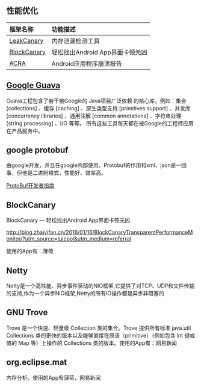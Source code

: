 ## **性能优化**

| 框架名称                                     | 功能描述                  |
| :--------------------------------------- | :-------------------- |
| [LeakCanary](https://github.com/square/leakcanary) | 内存泄漏检测工具              |
| [BlockCanary](http://blog.zhaiyifan.cn/2016/01/16/BlockCanaryTransparentPerformanceMonitor/?utm_source=tuicool&utm_medium=referral) | 轻松找出Android App界面卡顿元凶 |
| [ACRA](https://github.com/ACRA/acra)     | Android应用程序崩溃报告       |

## [Google Guava](https://github.com/google/guava)

Guava工程包含了若干被Google的 Java项目广泛依赖 的核心库，例如：集合 [collections] 、缓存 [caching] 、原生类型支持 [primitives support] 、并发库 [concurrency libraries] 、通用注解 [common annotations] 、字符串处理 [string processing] 、I/O 等等。 所有这些工具每天都在被Google的工程师应用在产品服务中。

## google protobuf

由google开发，并且在google内部使用。Protobuf的作用和xml、json是一回事，但他是二进制格式，性能好、效率高。

[ProtoBuf开发者指南](http://www.cppblog.com/woaidongmao/archive/2009/06/23/88391.html)

## BlockCanary
BlockCanary — 轻松找出Android App界面卡顿元凶

http://blog.zhaiyifan.cn/2016/01/16/BlockCanaryTransparentPerformanceMonitor/?utm_source=tuicool&utm_medium=referral

使用的App有：薄荷

## Netty

Netty是一个高性能、异步事件驱动的NIO框架,它提供了对TCP、UDP和文件传输的支持,作为一个异步NIO框架,Netty的所有IO操作都是异步非阻塞的

## GNU Trove
Trove 是一个快速、轻量级 Collection 类的集合。Trove 提供所有标准 java.util Collections 类的更快的版本以及能够直接在原语（primitive）（例如包含 int 键或值的 Map 等）上操作的 Collections 类的版本。使用的App有：网易新闻

## org.eclipse.mat
内存分析。使用的App有薄荷，网易新闻
